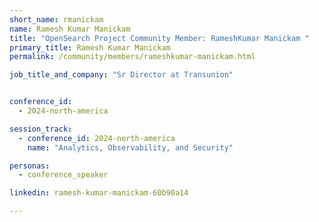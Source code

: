 ```yaml
---
short_name: rmanickam
name: Ramesh Kumar Manickam
title: "OpenSearch Project Community Member: RameshKumar Manickam "
primary_title: Ramesh Kumar Manickam
permalink: /community/members/rameshkumar-manickam.html

job_title_and_company: "Sr Director at Transunion"


conference_id:
  - 2024-north-america

session_track:
  - conference_id: 2024-north-america
    name: "Analytics, Observability, and Security"

personas:
  - conference_speaker

linkedin: ramesh-kumar-manickam-60b90a14

---
```

